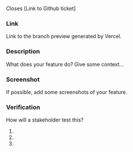 Closes [Link to Github ticket]

### Link

Link to the branch preview generated by Vercel.

### Description

What does your feature do? Give some context...

### Screenshot

If possible, add some screenshots of your feature.

### Verification

How will a stakeholder test this?

1.
1.
1.
